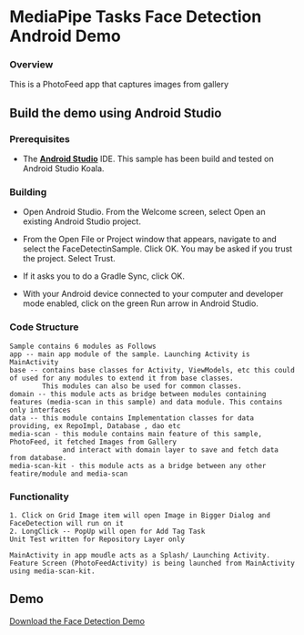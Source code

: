 
# MediaPipe Tasks Face Detection Android Demo

### Overview

This is a PhotoFeed app that captures images from gallery 


## Build the demo using Android Studio

### Prerequisites

*   The **[Android Studio](https://developer.android.com/studio/index.html)**
    IDE. This sample has been build and tested on Android Studio Koala.

### Building

*   Open Android Studio. From the Welcome screen, select Open an existing
    Android Studio project.

*   From the Open File or Project window that appears, navigate to and select
    the FaceDetectinSample. Click OK. You may
    be asked if you trust the project. Select Trust.

*   If it asks you to do a Gradle Sync, click OK.

*   With your Android device connected to your computer and developer mode
    enabled, click on the green Run arrow in Android Studio.

### Code Structure
    Sample contains 6 modules as Follows
    app -- main app module of the sample. Launching Activity is MainActivity
    base -- contains base classes for Activity, ViewModels, etc this could of used for any modules to extend it from base classes.
            This modules can also be used for common classes.
    domain -- this module acts as bridge between modules containing features (media-scan in this sample) and data module. This contains only interfaces 
    data -- this module contains Implementation classes for data providing, ex RepoImpl, Database , dao etc
    media-scan - this module contains main feature of this sample, PhotoFeed, it fetched Images from Gallery 
                 and interact with domain layer to save and fetch data from database. 
    media-scan-kit - this module acts as a bridge between any other featire/module and media-scan 


### Functionality
    1. Click on Grid Image item will open Image in Bigger Dialog and FaceDetection will run on it
    2. LongClick -- PopUp will open for Add Tag Task
    Unit Test written for Repository Layer only

    MainActivity in app moudle acts as a Splash/ Launching Activity.
    Feature Screen (PhotoFeedActivity) is being launched from MainActivity using media-scan-kit.
    

## Demo
[Download the Face Detection Demo](demo/face_detection_demo.mp4)

    
   